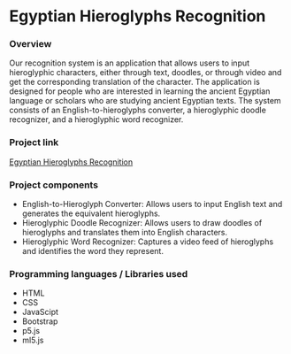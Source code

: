 # Egyptian Hieroglyphs Recognition

### Overview
Our recognition system is an 
application that allows users to input hieroglyphic characters, either through text, doodles, or through video and get the corresponding translation of the character. The application is designed for people who are interested in learning the ancient Egyptian language or scholars who are studying ancient Egyptian texts. The system consists of an English-to-hieroglyphs converter, a hieroglyphic doodle recognizer, and a hieroglyphic word recognizer. 

### Project link
<a href="https://egyptian-hieroglyphs-recognition.yadulmanoj.repl.co/">Egyptian Hieroglyphs Recognition</a>

### Project components
<ul>
  <li>
    English-to-Hieroglyph Converter: Allows users to input English text and generates the equivalent hieroglyphs.
  </li>
  <li>
    Hieroglyphic Doodle Recognizer: Allows users to draw doodles of hieroglyphs and translates them into English characters.
  </li>
  <li>
    Hieroglyphic Word Recognizer: Captures a video feed of hieroglyphs and identifies the word they represent.
  </li>
</ul>

### Programming languages / Libraries used
<ul>
  <li>
    HTML
  </li>
  <li>
    CSS
  </li>
  <li>
    JavaScipt
  </li>
  <li>
    Bootstrap
  </li>
  <li>
    p5.js
  </li>
  <li>
    ml5.js
  </li>
</ul>
